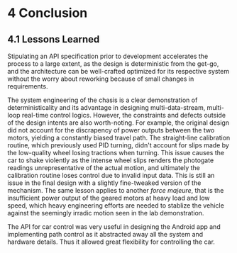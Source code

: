 # 4 Conclusion

## 4.1 Lessons Learned

Stipulating an API specification prior to development accelerates the process to a large extent, as the design is deterministic from the get-go, and the architecture can be well-crafted optimized for its respective system without the worry about reworking because of small changes in requirements.

<!--TODO: Insert Lessons on Firmware Engineering-->
The system engineering of the chasis is a clear demonstration of deterministicality and its advantage in designing multi-data-stream, multi-loop real-time control logics. However, the constraints and defects outside of the design intents are also worth-noting. For example, the original design did not account for the discrapency of power outputs between the two motors, yielding a constantly biased travel path. The straight-line calibration routine, which previously used PID turning, didn't account for slips made by the low-quality wheel losing tractions when turning. This issue causes the car to shake violently as the intense wheel slips renders the photogate readings unrepresentative of the actual motion, and ultimately the calibration routine loses control due to invalid input data. This is still an issue in the final design with a slightly fine-tweaked version of the mechanism. The same lesson applies to another _force majeure_, that is the insufficient power output of the geared motors at heavy load and low speed, which heavy engineering efforts are needed to stablize the vehicle against the seemingly irradic motion seen in the lab demonstration.

<!--TODO: Insert Lessons on Android App-->
The API for car control was very useful in designing the Android app and implementing path control as it abstracted away all the system and hardware details. Thus it allowed great flexibility for controlling the car.
